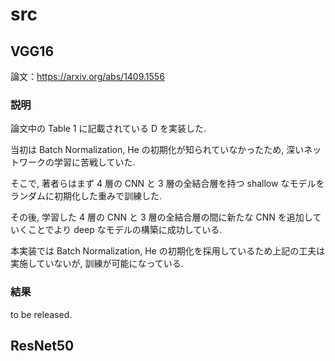 # src

## VGG16

論文：https://arxiv.org/abs/1409.1556

### 説明

論文中の Table 1 に記載されている D を実装した.

当初は Batch Normalization, He の初期化が知られていなかったため,
深いネットワークの学習に苦戦していた.

そこで, 著者らはまず 4 層の CNN と 3 層の全結合層を持つ shallow なモデルをランダムに初期化した重みで訓練した.

その後, 学習した 4 層の CNN と 3 層の全結合層の間に新たな CNN を追加していくことでより deep なモデルの構築に成功している.

本実装では Batch Normalization, He の初期化を採用しているため上記の工夫は実施していないが, 訓練が可能になっている.

### 結果

to be released.

## ResNet50
